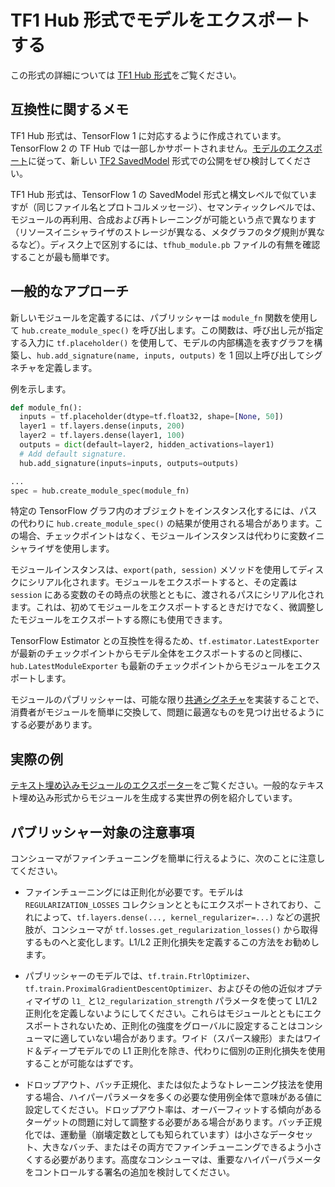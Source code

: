 <!--* freshness: { owner: 'maringeo' reviewed: '2022-04-09' review_interval: '6 months' } *-->

# TF1 Hub 形式でモデルをエクスポートする

この形式の詳細については [TF1 Hub 形式](tf1_hub_module.md)をご覧ください。

## 互換性に関するメモ

TF1 Hub 形式は、TensorFlow 1 に対応するように作成されています。TensorFlow 2 の TF Hub では一部しかサポートされません。[モデルのエクスポート](exporting_tf2_saved_model)に従って、新しい [TF2 SavedModel](tf2_saved_model.md) 形式での公開をぜひ検討してください。

TF1 Hub 形式は、TensorFlow 1 の SavedModel 形式と構文レベルで似ていますが（同じファイル名とプロトコルメッセージ）、セマンティックレベルでは、モジュールの再利用、合成および再トレーニングが可能という点で異なります（リソースイニシャライザのストレージが異なる、メタグラフのタグ規則が異なるなど）。ディスク上で区別するには、<code>tfhub_module.pb</code> ファイルの有無を確認することが最も簡単です。

## 一般的なアプローチ

新しいモジュールを定義するには、パブリッシャーは `module_fn` 関数を使用して `hub.create_module_spec()` を呼び出します。この関数は、呼び出し元が指定する入力に `tf.placeholder()` を使用して、モデルの内部構造を表すグラフを構築し、`hub.add_signature(name, inputs, outputs)` を 1 回以上呼び出してシグネチャを定義します。

例を示します。

```python
def module_fn():
  inputs = tf.placeholder(dtype=tf.float32, shape=[None, 50])
  layer1 = tf.layers.dense(inputs, 200)
  layer2 = tf.layers.dense(layer1, 100)
  outputs = dict(default=layer2, hidden_activations=layer1)
  # Add default signature.
  hub.add_signature(inputs=inputs, outputs=outputs)

...
spec = hub.create_module_spec(module_fn)
```

特定の TensorFlow グラフ内のオブジェクトをインスタンス化するには、パスの代わりに `hub.create_module_spec()` の結果が使用される場合があります。この場合、チェックポイントはなく、モジュールインスタンスは代わりに変数イニシャライザを使用します。

モジュールインスタンスは、`export(path, session)` メソッドを使用してディスクにシリアル化されます。モジュールをエクスポートすると、その定義は `session` にある変数のその時点の状態とともに、渡されるパスにシリアル化されます。これは、初めてモジュールをエクスポートするときだけでなく、微調整したモジュールをエクスポートする際にも使用できます。

TensorFlow Estimator との互換性を得るため、`tf.estimator.LatestExporter` が最新のチェックポイントからモデル全体をエクスポートするのと同様に、`hub.LatestModuleExporter` も最新のチェックポイントからモジュールをエクスポートします。

モジュールのパブリッシャーは、可能な限り[共通シグネチャ](common_signatures/index.md)を実装することで、消費者がモジュールを簡単に交換して、問題に最適なものを見つけ出せるようにする必要があります。

## 実際の例

[テキスト埋め込みモジュールのエクスポーター](https://github.com/tensorflow/hub/blob/master/examples/text_embeddings/export.py)をご覧ください。一般的なテキスト埋め込み形式からモジュールを生成する実世界の例を紹介しています。

## パブリッシャー対象の注意事項

コンシューマがファインチューニングを簡単に行えるように、次のことに注意してください。

- ファインチューニングには正則化が必要です。モデルは `REGULARIZATION_LOSSES` コレクションとともにエクスポートされており、これによって、`tf.layers.dense(..., kernel_regularizer=...)` などの選択肢が、コンシューマが `tf.losses.get_regularization_losses()` から取得するものへと変化します。L1/L2 正則化損失を定義するこの方法をお勧めします。

- パブリッシャーのモデルでは、`tf.train.FtrlOptimizer`、`tf.train.ProximalGradientDescentOptimizer`、およびその他の近似オプティマイザの `l1_` と`l2_regularization_strength` パラメータを使って L1/L2 正則化を定義しないようにしてください。これらはモジュールとともにエクスポートされないため、正則化の強度をグローバルに設定することはコンシューマに適していない場合があります。ワイド（スパース線形）またはワイド＆ディープモデルでの L1 正則化を除き、代わりに個別の正則化損失を使用することが可能なはずです。

- ドロップアウト、バッチ正規化、または似たようなトレーニング技法を使用する場合、ハイパーパラメータを多くの必要な使用例全体で意味がある値に設定してください。ドロップアウト率は、オーバーフィットする傾向があるターゲットの問題に対して調整する必要がある場合があります。バッチ正規化では、運動量（崩壊定数としても知られています）は小さなデータセット、大きなバッチ、またはその両方でファインチューニングできるよう小さくする必要があります。高度なコンシューマは、重要なハイパーパラメータをコントロールする署名の追加を検討してください。
